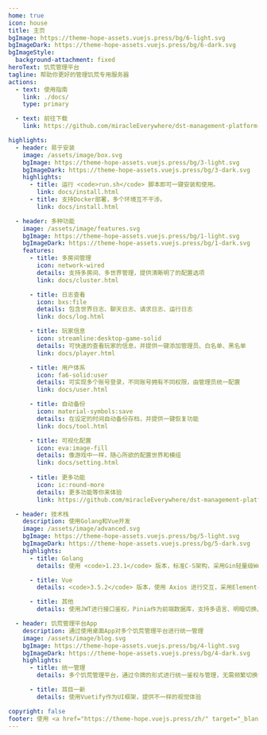 ```yaml
---
home: true
icon: house
title: 主页
bgImage: https://theme-hope-assets.vuejs.press/bg/6-light.svg
bgImageDark: https://theme-hope-assets.vuejs.press/bg/6-dark.svg
bgImageStyle:
  background-attachment: fixed
heroText: 饥荒管理平台
tagline: 帮助你更好的管理饥荒专用服务器
actions:
  - text: 使用指南
    link: ./docs/
    type: primary

  - text: 前往下载
    link: https://github.com/miracleEverywhere/dst-management-platform-api

highlights:
  - header: 易于安装
    image: /assets/image/box.svg
    bgImage: https://theme-hope-assets.vuejs.press/bg/3-light.svg
    bgImageDark: https://theme-hope-assets.vuejs.press/bg/3-dark.svg
    highlights:
      - title: 运行 <code>run.sh</code> 脚本即可一键安装和使用。
        link: docs/install.html
      - title: 支持Docker部署，多个环境互不干涉。
        link: docs/install.html

  - header: 多种功能
    image: /assets/image/features.svg
    bgImage: https://theme-hope-assets.vuejs.press/bg/1-light.svg
    bgImageDark: https://theme-hope-assets.vuejs.press/bg/1-dark.svg
    features:
      - title: 多房间管理
        icon: network-wired
        details: 支持多房间、多世界管理，提供清晰明了的配置选项
        link: docs/cluster.html

      - title: 日志查看
        icon: bxs:file
        details: 包含世界日志、聊天日志、请求日志、运行日志
        link: docs/log.html

      - title: 玩家信息
        icon: streamline:desktop-game-solid
        details: 可快速的查看玩家的信息，并提供一键添加管理员、白名单、黑名单
        link: docs/player.html

      - title: 用户体系
        icon: fa6-solid:user
        details: 可实现多个账号登录，不同账号拥有不同权限，由管理员统一配置
        link: docs/user.html

      - title: 自动备份
        icon: material-symbols:save
        details: 在设定的时间自动备份存档，并提供一键恢复功能
        link: docs/tool.html

      - title: 可视化配置
        icon: eva:image-fill
        details: 像游戏中一样，随心所欲的配置世界和模组
        link: docs/setting.html
        
      - title: 更多功能
        icon: ic:round-more
        details: 更多功能等你来体验
        link: https://github.com/miracleEverywhere/dst-management-platform-api

  - header: 技术栈
    description: 使用Golang和Vue开发
    image: /assets/image/advanced.svg
    bgImage: https://theme-hope-assets.vuejs.press/bg/5-light.svg
    bgImageDark: https://theme-hope-assets.vuejs.press/bg/5-dark.svg
    highlights:
      - title: Golang
        details: 使用 <code>1.23.1</code> 版本，标准C-S架构，采用Gin轻量级Web框架

      - title: Vue
        details: <code>3.5.2</code> 版本，使用 Axios 进行交互，采用Element-Plus作为UI框架

      - title: 其他
        details: 使用JWT进行接口鉴权，Pinia作为前端数据库，支持多语言、明暗切换、移动端自动布局等

  - header: 饥荒管理平台App
    description: 通过使用桌面App对多个饥荒管理平台进行统一管理
    image: /assets/image/blog.svg
    bgImage: https://theme-hope-assets.vuejs.press/bg/4-light.svg
    bgImageDark: https://theme-hope-assets.vuejs.press/bg/4-dark.svg
    highlights:
      - title: 统一管理
        details: 多个饥荒管理平台，通过令牌的形式进行统一鉴权与管理，无需频繁切换多个网页

      - title: 耳目一新
        details: 使用Vuetify作为UI框架，提供不一样的视觉体验

copyright: false
footer: 使用 <a href="https://theme-hope.vuejs.press/zh/" target="_blank">VuePress Theme Hope</a> 主题 | MIT 协议
---
```


